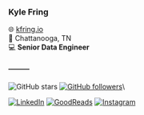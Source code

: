 ### Kyle Fring
🌐 <a href="http://kfring.io">kfring.io</a>\
📍 Chattanooga, TN\
💻 **Senior Data Engineer**


#### ———
![GitHub stars](https://img.shields.io/github/stars/k-f-?style=social)
<a href="https://github.com/k-f-?tab=followers">![GitHub followers](https://img.shields.io/github/followers/k-f-?style=social)</a>\

<a href="https://www.linkedin.com/in/kfring">![LinkedIn](https://img.shields.io/badge/kfring-fff?style=social&logo=linkedin)</a>
<a href="https://www.goodreads.com/user/show/2216827-kyle">![GoodReads](https://img.shields.io/badge/kfring-fff?style=social&logo=goodreads)</a>
<a href="https://instagram.com/outamyelement">![Instagram](https://img.shields.io/badge/outamyelement-fff?style=social&logo=instagram)</a>



<!--
**k-f-/k-f-** is a ✨ _special_ ✨ repository because its `README.md` (this file) appears on your GitHub profile.

![instagram]<a href="https://instagram.com/outamyelement"><img src="https://img.shields.io/badge/outamyelement-fff?style=social&logo=instagram"></a>

<img align="right" src="https://github-readme-stats.vercel.app/api?username=k-f-&title_color=000&text_color=000&icon_color=ccc&bg_color=fff&hide_title=true&show_icons=true&count_private=true&include_all_commits=true&disable_animations=true" />
-->

